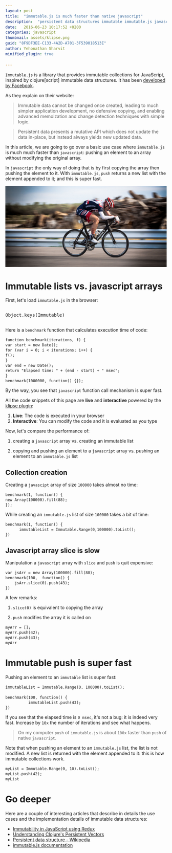 ```yaml
---
layout: post
title:  "immutable.js is much faster than native javascript"
description:  "persistent data structures immutable immutable.js javascript live tutorial"
date:   2016-06-23 10:17:52 +0200
categories: javascript
thumbnail: assets/klipse.png
guid: "8F9DF3EE-C133-4A2D-A701-3F539018513E"
author: Yehonathan Sharvit
minified_plugin: true

---
```


`Immutable.js` is a library that provides immutable collections for JavaScript, inspired by clojure[script] immutable data structures. It has been [developed by Facebook](https://facebook.github.io/immutable-js/).

As they explain on their website:

> Immutable data cannot be changed once created, leading to much simpler application development, no defensive copying, and enabling advanced memoization and change detection techniques with simple logic.

> Persistent data presents a mutative API which does not update the data in-place, but instead always yields new updated data.


In this article, we are going to go over a basic use case where `immutable.js` is much much faster than `javascript`: pushing an element to an array without modifying the original array.

In `javascript` the only way of doing that is by first copying the array then pushing the element to it. With `immutable.js`, `push` returns a new list with the element appended to it; and this is super fast.


![Fast](/assets/velo.jpg)

# Immutable lists vs. javascript arrays

First, let's load `immutable.js` in the browser: 

<pre>
<div class="language-klipse-eval-js" data-external-libs="immutable">
Object.keys(Immutable)
</div>
</pre>

Here is a `benchmark` function that calculates execution time of code:

~~~klipse-eval-js
function benchmark(iterations, f) {
var start = new Date();
for (var i = 0; i < iterations; i++) {
f();
}
var end = new Date();
return "Elapsed time: " + (end - start) + " msec";
}
benchmark(1000000, function() {});
~~~

By the way, you see that `javascript` function call mechanism is super fast.

All the code snippets of this page are **live** and **interactive** powered by the [klipse plugin](https://github.com/viebel/klipse):

1. **Live**: The code is executed in your browser
2. **Interactive**: You can modify the code and it is evaluated as you type

Now, let's compare the performance of:

1. creating a `javascript` array vs. creating an immutable list

2. copying and pushing an element to a `javascript` array vs. pushing an element to an `immutable.js` list



## Collection creation


Creating a `javascipt` array of size `100000` takes almost no time:

~~~klipse-eval-js
benchmark(1, function() {
new Array(100000).fill(88);
});
~~~

While creating an `immutable.js` list of size `100000` takes a bit of time: 

~~~klipse-eval-js
benchmark(1, function() {
      immutableList = Immutable.Range(0,100000).toList();
})
~~~


## Javascript array slice is slow

Manipulation a `javascript` array with `slice` and `push` is quit expensive:

~~~klipse-eval-js
var jsArr = new Array(100000).fill(88);
benchmark(100,  function() {
    jsArr.slice(0).push(43);
})
~~~

A few remarks:

1. `slice(0)` is equivalent to copying the array

2. `push` modifies the array it is called on

~~~klipse-eval-js
myArr = [];
myArr.push(42);
myArr.push(43);
myArr
~~~

# Immutable push is super fast

Pushing an element to an `immutable` list is super fast:

~~~klipse-eval-js
immutableList = Immutable.Range(0, 100000).toList();

benchmark(100, function() {
          immutableList.push(43);
})
~~~

If you see that the elapsed time is `0 msec`, it's not a bug: it is indeed very fast. Increase by `10x` the number of iterations and see what happens.

> On my computer `push` of `immutable.js` is about `100x` faster than `push` of native `javascript`.

Note that when pushing an element to an `immutable.js` list, the list is not modified. A new list is returned with the element appended to it: this is how immutable collections work. 

~~~klipse-eval-js
myList = Immutable.Range(0, 10).toList(); 
myList.push(42);
myList
~~~

# Go deeper

Here are a couple of interesting articles that describe in details the use cases and the implementation details of immutable data structures:

- [Immutability in JavaScript using Redux](https://www.toptal.com/javascript/immutability-in-javascript-using-redux)
- [Understanding Clojure's Persistent Vectors](http://hypirion.com/musings/understanding-persistent-vector-pt-1)
- [Persistent data structure - Wikipedia](https://en.wikipedia.org/wiki/Persistent_data_structure)
- [immutable.js documentation](https://facebook.github.io/immutable-js/)
